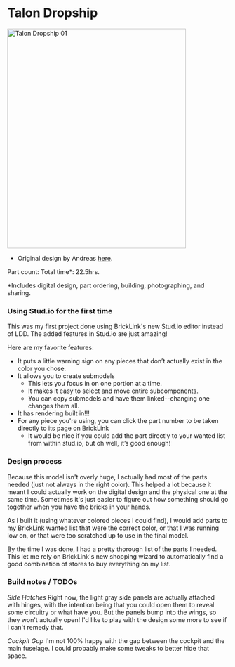 
# Talon Dropship

<a data-flickr-embed="true"  href="https://www.flickr.com/photos/129594216@N04/33313480373/in/album-72157679569958653/" title="Talon Dropship 01"><img src="https://c1.staticflickr.com/3/2895/33313480373_6d7d75b9ec.jpg" width="407" height="500" alt="Talon Dropship 01"></a>

* Original design by Andreas [here](https://www.flickr.com/photos/cc-7576/6748547019/).

Part count:
Total time*: 22.5hrs.

*Includes digital design, part ordering, building, photographing, and sharing.

### Using Stud.io for the first time
This was my first project done using BrickLink's new Stud.io editor instead of LDD. The added features in Stud.io are just amazing!

Here are my favorite features:

* It puts a little warning sign on any pieces that don’t actually exist in the color you chose.
* It allows you to create submodels
   * This lets you focus in on one portion at a time.
   * It makes it easy to select and move entire subcomponents.
   * You can copy submodels and have them linked--changing one changes them all.
* It has rendering built in!!! 
* For any piece you're using, you can click the part number to be taken directly to its page on BrickLink
   * It would be nice if you could add the part directly to your wanted list from within stud.io, but oh well, it’s good enough!

### Design process
Because this model isn't overly huge, I actually had most of the parts needed (just not always in the right color). This helped a lot because it meant I could actually work on the digital design and the physical one at the same time. Sometimes it's just easier to figure out how something should go together when you have the bricks in your hands.

As I built it (using whatever colored pieces I could find), I would add parts to my BrickLink wanted list that were the correct color, or that I was running low on, or that were too scratched up to use in the final model.

By the time I was done, I had a pretty thorough list of the parts I needed. This let me rely on BrickLink's new shopping wizard to automatically find a good combination of stores to buy everything on my list.

### Build notes / TODOs
*Side Hatches*
Right now, the light gray side panels are actually attached with hinges, with the intention being that you could open them to reveal some circuitry or what have you. But the panels bump into the wings, so they won't actually open! I'd like to play with the design some more to see if I can't remedy that.

*Cockpit Gap*
I'm not 100% happy with the gap between the cockpit and the main fuselage. I could probably make some tweaks to better hide that space.

